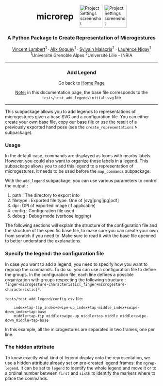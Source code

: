 <p align="center">
<div style="display: table; margin: 0 auto">
    <h1 style="display: table-cell; vertical-align: middle;padding-right: 20px">microrep</h1>
    <span style="display: table-cell; vertical-align: middle;padding-right: 5px"><img src="./images/microRep_full.png" alt="Project Settings screenshot" height="75" width="75"/></span>
    <span style="display: table-cell; vertical-align: middle;"><img src="./images/python_logo.png" alt="Project Settings screenshot" height="75" width="75"/></span>
</div>
<h3 align="center">A Python Package to Create Representation of Microgestures</h3>
</p>
<p align="center">
  <p align="center">
    <a href="https://vincent-lambert.eu/">Vincent Lambert</a><sup>1</sup>
    ·
    <a href="http://alixgoguey.fr/">Alix Goguey</a><sup>1</sup>
    ·
    <a href="https://malacria.com/">Sylvain Malacria</a><sup>2</sup>
    ·
    <a href="http://iihm.imag.fr/member/lnigay/">Laurence Nigay</a><sup>1</sup>
    <br>
    <sup>1</sup>Université Grenoble Alpes <sup>2</sup>Université Lille - INRIA
  </p>
</p>

---

<h3 align="center">
    Add Legend
</h3>
<p align="center">
    Go back to <a href="../README.md">Home Page</a>
</p>

<p align="center">
    <u>Note:</u> in this documentation page, the base file corresponds to the <code>tests/test_add_legend/initial.svg</code> file
</p>

---

This subpackage allows you to add legends to representations of microgestures given a base SVG and a configuration file. You can either create your own base file, copy our base file or use the result of a previously exported hand pose (see the `create_representations` :cyclone: subpackage).

### Usage

In the default case, commands are displayed as Icons with nearby labels. However, you could also want to organize those labels in a legend. This subpackage allows you to add this legend to a representation of microgestures. It needs to be used before the `map_commands` subpackage.

With the `add_legend` subpackage, you can use various parameters to control the output :

1. path : The directory to export into
2. filetype : Exported file type. One of [svg|png|jpg|pdf]
3. dpi : DPI of exported image (if applicable)
4. config : Configuration file used
5. debug : Debug mode (verbose logging)

The following sections will explain the structure of the configuration file and the structure of the specific base file, to make sure you can create your own from scratch if you need to.
Make sure to read it with the base file openned to better understand the explanations.

### Specify the legend: the configuration file

In case you want to add a legend, you need to specify how you want to regroup the commands. To do so, you can use a configuration file to define the groups. In the configuration file, each line defines a possible organization with groups respecting the following structure : ``finger+microgesture-characteristic[_finger+microgesture-characteristic]*``.

`tests/test_add_legend/config.csv` file:

```csv
    index+tap-tip_index+swipe-up_index+tap-middle_index+swipe-down_index+tap-base
    middle+tap-tip_middle+swipe-up_middle+tap-middle_middle+swipe-down_middle+tap-base
```

In this example, all the microgestures are separated in two frames, one per line.

### The hidden attribute

To know exactly what kind of legend display onto the representation, we use a hidden attribute already set on pre-created legend frames: the `mgrep-legend`. It can be set to `legend` to identify the whole legend and move it or to a ordinal number between `first` and `sixth` to identify the markers where to place the commands.